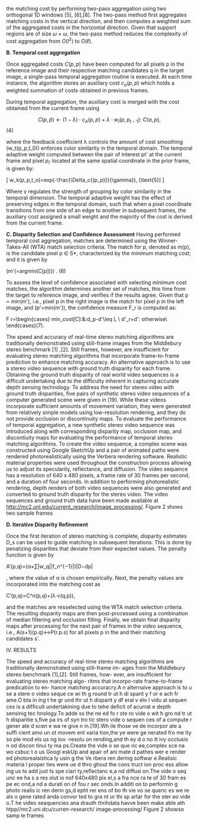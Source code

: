 the matching cost by performing two-pass aggregation using two orthogonal 1D windows [5], [6],[8]. The two-pass method first aggregates matching costs in the vertical direction, and then computes a weighted sum of the aggregated costs in the horizontal direction. Given that support regions are of size $\omega \times \omega$, the two-pass method reduces the complexity of cost aggregation from $O(l^2)$ to $O(\ell)$. 

**B. Temporal cost aggregation**

Once aggregated costs $C(p,p)$ have been computed for all pixels p in the reference image and their respective matching candidates q in the target image, a single-pass temporal aggregation routine is executed. At each time instance, the algorithm stores an auxiliary cost $c_a(p,p)$ which holds a weighted summation of costs obtained in previous frames.

During temporal aggregation, the auxiliary cost is merged with the cost obtained from the current frame using

$$ C(p,\hat{p})\leftarrow(1-\lambda)\cdot c_A(p,p)+\lambda\cdot w_i(p,p_{t-1}):\:C(a,p), $$ (4)

where the feedback coefficient λ controls the amount of cost smoothing \(w_t(p_p,t_0)\) enforces color similarity in the temporal domain. The temporal adaptive weight computed between the pair of interest pt' at the current frame and pixel $p_{i'}$ located at the same spatial coordinate in the prior frame, is given by:

\[ w_k(p_p,t_o)=exp(-\frac{\Delta_c{(p_p)}}{\gamma}), (\text{5}] 
]

Where γ regulates the strength of grouping by color similarity in the temporal dimension. The temporal adaptive weight has the effect of preserving edges in the temporal domain, such that when a pixel coordinate transitions from one side of an edge to another in subsequent frames, the auxiliary cost assigned a small weight and the majority of the cost is derived from the current frame.


**C. Disparity Selection and Confidence Assessment**
Having performed temporal cost aggregation, matches are determined using the Winner-Takes-All (WTA) match selection criteria. The match for p, denoted as m(p), is the candidate pixel p ∈ S*, characterized by the minimum matching cost; and it is given by

\(m'(=argmin(C[p]))\) . (6)


To assess the level of confidence associated with selecting minimum cost matches, the algorithm determines another set of matches, this time from the target to reference image, and verifies if the results agree. Given that p = min(m'), i.e., pixel p in the right image is the match for pixel p in the left image, and \(p'=min(m')\), the confidence measure F_r is computed as:


F r=\begin{cases}
    min\_cost[C]\:\&\:d_p-d'\leq L \\
    d'_r+d': otherwise\\  
\end{cases}(7).


The speed and accuracy of real-time stereo matching algorithms are traditionally demonstrated using still-frame images from the Middlebury stereo benchmark [1] ,[2]. Still frames, however, are insufficient for evaluating stereo matching algorithms that incorporate frame-to-frame prediction to enhance matching accuracy. An alternative approach is to use a stereo video sequence with ground truth disparity for each frame. Obtaining the ground truth disparity of real world video sequences is a difficult undertaking due to the difficulty inherent in capturing accurate depth sensing technology. To address the need for stereo video with ground truth disparities, five pairs of synthetic stereo video sequences of a computer generated scene were given in [19]. While these videos incorporate sufficient amounts of movement variation, they were generated from relatively simple models using low-resolution rendering, and they do not provide occlusion or discontinuity maps.
To evaluate the performance of temporal aggregation, a new synthetic stereo video sequence was introduced along with corresponding disparity map, occlusion map, and discontiuity maps for evaluating the performance of temporal stereo matching algorithms. To create the video sequence, a complex scene was constructed using Google SketchUp and a pair of animated paths were rendered photorealistically using the Verbera rendering software. Realistic material properties were used throughout the construction process allowing us to adjust its specularity, reflectance, and diffusion. The video sequence has a resolution of 640 x 480 pixels, a frame rate of 30 frames per second, and a duration of four seconds. In addition to performing photorealistic rendering, depth renders of both video sequences were also generated and converted to ground truth disparity for the stereo video. The video sequences and ground truth data have been made available at http://mc2.unl.edu/current_research/image_processing/. Figure 2 shows two sample frames


**D. Iterative Disparity Refinement**

Once the first iteration of stereo matching is complete, disparity estimates D_s can be used to guide matching in subsequent iterations. This is done by penalizing disparities that deviate from their expected values. The penalty function is given by

A’(p,q)=(α×∑|w_q||f_n^{−1}|)|D−dp|

,
where the value of α is chosen empirically. Next, the penalty values are incorporated into the matching cost as

C′(p,q)=C^n(p,q)+(λ⋅v(q,p)),

and the matches are resselected using the WTA match selection criteria. The resulting disparity maps are then post-processed using a combination of median filtering and occlusion filling. Finally, we obtain final disparity maps after processing for the next pair of frames in the video sequence, i.e., A(s+1)(p.q)<->P(r.p.s)
for all pixels p in the and their matching candidates s'.

IV. RESULTS

The speed and accuracy of real-time stereo matching algorithms are traditionally demonstrated using still-frame im-
ages from the Middlebury stereo benchmark [1],[2]. Still frames, how-
ever, are insufﬁcient for evaluating stereo matching algo-
ritms that incorpo-rate frame-to-frame predication to en-
hance matching accuracry.A n alternaive approach is to u
se a stere o video seque ce wi th g round tr ut h di sparit y f or e ach fr ame.O bta in ing t he gr und thr ut h disparit y df eral v elo l vidu al sequen ces is a difﬁcult undertakining due to tehe deﬁcit of acurrat e depth sensinig tec hnology.To adde ss the ne ed fo r ste ro vide o wit h gro nd tr ut h disparitie s,five pa irs of syn tro tic stero vide o sequen ces of a compute r gener ate d scen e wa re give n in.[19].Wh ile those ve de incorpor ate a sufﬁ cient amo un ot movem ent varia tion,the ye were ge nerated fro me lty so ple mod els us ng loo -resolu on rending,and th ey d o no tt ivy occlusio n od discon tinui ty ma ps.Create the vide o se que nc ee,complex sce na wo csbuc t o us Googl eskUp and apair of ani mate d pathes wer e render ed photorealaistica ly usin g the Ve rbera ren dering softwar e.Realisic materia l proper ties were ue d thro ghout the cons truct ion proc ess allow ing us to add just ts spe ciari ty,reﬂectanc e,a nd diffusi on.The vide o seq unc ee ha s a res olut io nof 640x480 pix el,s a fra nce ra te of 30 fram es pe ec ond,a nd a durati on of fou r sec onds.In additi on to performin g photo realis ic ren derin gs,d epht rer ens of bo th vie vo se quenc es we re als o gene rated anda convor ted to gra nt ur thi sp artar for the ster eo vide o.T he video seaquencies ana drauth thrihdata havve been make able ath htpp//mc2.uni.dcu/curren-research/
image-processing/ Figure 2 showso samp le frames
